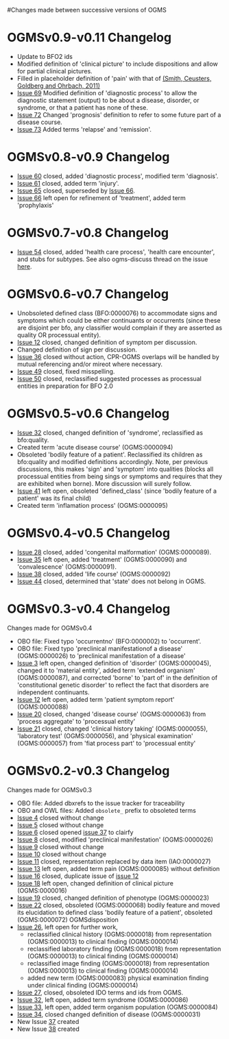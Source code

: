 #Changes made between successive versions of OGMS

# OGMSv0.9-v0.11 Changelog #
  * Update to BFO2 ids
  * Modified definition of 'clinical picture' to include dispositions and allow for partial clinical pictures.
  * Filled in placeholder definition of 'pain' with that of [(Smith, Ceusters, Goldberg and Ohrbach, 2011)](http://www.referent-tracking.com/RTU/sendfile/?file=painTokyo1_27_2011.pdf)
  * [Issue 69](http://code.google.com/p/ogms/issues/detail?id=69) Modified definition of 'diagnostic process' to allow the diagnostic statement (output) to be about a disease, disorder, or syndrome, or that a patient has none of these.
  * [Issue 72](http://code.google.com/p/ogms/issues/detail?id=72) Changed 'prognosis' definition to refer to some future part of a disease course.
  * [Issue 73](http://code.google.com/p/ogms/issues/detail?id=73) Added terms 'relapse' and 'remission'.

# OGMSv0.8-v0.9 Changelog #
  * [Issue 60](http://code.google.com/p/ogms/issues/detail?id=60) closed, added 'diagnostic process', modified term 'diagnosis'.
  * [Issue 61](http://code.google.com/p/ogms/issues/detail?id=61) closed, added term 'injury'.
  * [Issue 65](http://code.google.com/p/ogms/issues/detail?id=65) closed, superseded by [Issue 66](https://code.google.com/p/ogms/issues/detail?id=66).
  * [Issue 66](http://code.google.com/p/ogms/issues/detail?id=66) left open for refinement of 'treatment', added term 'prophylaxis'

# OGMSv0.7-v0.8 Changelog #
  * [Issue 54](http://code.google.com/p/ogms/issues/detail?id=54) closed, added 'health care process', 'health care encounter', and stubs for subtypes.  See also ogms-discuss thread on the issue [here](http://groups.google.com/group/ogms-discuss/browse_thread/thread/a2dbc2ed1dff99d6/bf0e22e8a344c173#bf0e22e8a344c173).

# OGMSv0.6-v0.7 Changelog #
  * Unobsoleted defined class (BFO:0000076) to accommodate signs and symptoms which could be either continuants or occurrents (since these are disjoint per bfo, any classifier would complain if they are asserted as quality OR processual entity).
  * [Issue 12](http://code.google.com/p/ogms/issues/detail?id=12) closed, changed definition of symptom per discussion.
  * Changed definition of sign per discussion.
  * [Issue 36](http://code.google.com/p/ogms/issues/detail?id=36) closed without action, CPR-OGMS overlaps will be handled by mutual referencing and/or mireot where necessary.
  * [Issue 49](http://code.google.com/p/ogms/issues/detail?id=49) closed, fixed misspelling.
  * [Issue 50](http://code.google.com/p/ogms/issues/detail?id=50) closed, reclassified suggested processes as processual entities in preparation for BFO 2.0

# OGMSv0.5-v0.6 Changelog #
  * [Issue 32](http://code.google.com/p/ogms/issues/detail?id=32) closed, changed definition of 'syndrome', reclassified as bfo:quality.
  * Created term 'acute disease course' (OGMS:0000094)
  * Obsoleted 'bodily feature of a patient'. Reclassified its children as bfo:quality and modified definitions accordingly.  Note, per previous discussions, this makes 'sign' and 'symptom' into qualities (blocks all processual entities from being sings or symptoms and requires that they are exhibited when borne).  More discussion will surely follow.
  * [Issue 41](http://code.google.com/p/ogms/issues/detail?id=41) left open, obsoleted 'defined\_class' (since 'bodily feature of a patient' was its final child)
  * Created term 'inflamation process' (OGMS:0000095)

# OGMSv0.4-v0.5 Changelog #
  * [Issue 28](http://code.google.com/p/ogms/issues/detail?id=28) closed, added 'congenital malformation' (OGMS:0000089).
  * [Issue 35](http://code.google.com/p/ogms/issues/detail?id=35) left open, added 'treatment' (OGMS:0000090) and 'convalescence' (OGMS:0000091).
  * [Issue 38](http://code.google.com/p/ogms/issues/detail?id=38) closed, added 'life course' (OGMS:0000092)
  * [Issue 44](http://code.google.com/p/ogms/issues/detail?id=44) closed, determined that 'state' does not belong in OGMS.

# OGMSv0.3-v0.4 Changelog #
Changes made for OGMSv0.4
  * OBO file: Fixed typo 'occurrentno' (BFO:0000002) to 'occurrent'.
  * OBO file: Fixed typo 'preclinical manifestationof a disease' (OGMS:0000026) to 'preclinical manifestation of a disease'
  * [Issue 3](http://code.google.com/p/ogms/issues/detail?id=3) left open, changed definition of 'disorder' (OGMS:0000045), changed it to 'material entity', added term 'extended organism' (OGMS:0000087), and corrected 'borne' to 'part of' in the definition of 'constitutional genetic disorder' to reflect the fact that disorders are independent continuants.
  * [Issue 12](http://code.google.com/p/ogms/issues/detail?id=12) left open, added term 'patient symptom report' (OGMS:0000088)
  * [Issue 20](http://code.google.com/p/ogms/issues/detail?id=20) closed, changed 'disease course' (OGMS:0000063) from 'process aggregate' to 'processual entity'
  * [Issue 21](http://code.google.com/p/ogms/issues/detail?id=21) closed, changed 'clinical history taking' (OGMS:0000055), 'laboratory test' (OGMS:0000056), and 'physical examination' (OGMS:0000057) from 'fiat process part' to 'processual entity'

# OGMSv0.2-v0.3 Changelog #
Changes made for OGMSv0.3
  * OBO file: Added dbxrefs to the issue tracker for traceability
  * OBO and OWL files: Added `obsolete_` prefix to obsoleted terms
  * [Issue 4](http://code.google.com/p/ogms/issues/detail?id=4) closed without change
  * [Issue 5](http://code.google.com/p/ogms/issues/detail?id=5) closed without change
  * [Issue 6](http://code.google.com/p/ogms/issues/detail?id=6) closed opened [issue 37](https://code.google.com/p/ogms/issues/detail?id=37) to clairfy
  * [Issue 8](http://code.google.com/p/ogms/issues/detail?id=8) closed, modified 'preclinical manifestation' (OGMS:0000026)
  * [Issue 9](http://code.google.com/p/ogms/issues/detail?id=9) closed without change
  * [Issue 10](http://code.google.com/p/ogms/issues/detail?id=10) closed without change
  * [Issue 11](http://code.google.com/p/ogms/issues/detail?id=11) closed, representation replaced by data item (IAO:0000027)
  * [Issue 13](http://code.google.com/p/ogms/issues/detail?id=13) left open, added term pain (OGMS:0000085) without definition
  * [Issue 16](http://code.google.com/p/ogms/issues/detail?id=16) closed, duplicate issue of [issue 12](https://code.google.com/p/ogms/issues/detail?id=12)
  * [Issue 18](http://code.google.com/p/ogms/issues/detail?id=18) left open, changed definition of clinical picture (OGMS:0000016)
  * [Issue 19](http://code.google.com/p/ogms/issues/detail?id=19) closed, changed definition of phenotype (OGMS:0000023)
  * [Issue 22](http://code.google.com/p/ogms/issues/detail?id=22) closed, obsoleted (OGMS:0000068) bodily feature and moved its elucidation to defined class 'bodily feature of a patient', obsoleted (OGMS:0000072) OGMSdisposition
  * [Issue 26](http://code.google.com/p/ogms/issues/detail?id=26), left open for further work,
    * reclassified clinical history (OGMS:0000018) from representation (OGMS:0000013) to clinical finding (OGMS:0000014)
    * reclassified laboratory finding (OGMS:0000018) from representation (OGMS:0000013) to clinical finding (OGMS:0000014)
    * reclassified image finding (OGMS:0000018) from representation (OGMS:0000013) to clinical finding (OGMS:0000014)
    * added new term (OGMS:0000083) physical examination finding under clinical finding (OGMS:0000014)
  * [Issue 27](http://code.google.com/p/ogms/issues/detail?id=27), closed, obsoleted IDO terms and ids from OGMS.
  * [Issue 32](http://code.google.com/p/ogms/issues/detail?id=32), left open, added term syndrome (OGMS:0000086)
  * [Issue 33](http://code.google.com/p/ogms/issues/detail?id=33), left open, added term organism population (OGMS:0000084)
  * [Issue 34](http://code.google.com/p/ogms/issues/detail?id=34), closed changed definition of disease (OGMS:0000031)
  * New Issue [37](http://code.google.com/p/ogms/issues/detail?id=37) created
  * New Issue [38](http://code.google.com/p/ogms/issues/detail?id=38) created